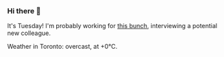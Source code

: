 ### Hi there :wave:

It's Tuesday! I'm probably working for [this bunch](https://github.com/kohofinancial), interviewing a potential new colleague.

Weather in Toronto: overcast, at +0°C.
